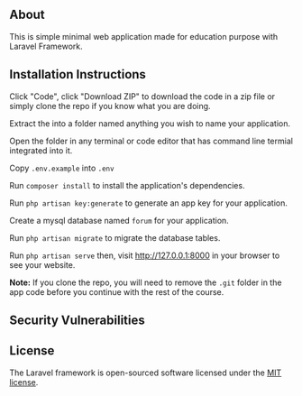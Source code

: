 ## About
This is simple minimal web application made for education purpose with Laravel Framework.


## Installation Instructions

Click "Code", click "Download ZIP" to download the code in a zip file or simply clone the repo if you know what you are doing.

Extract the into a folder named anything you wish to name your application.

Open the folder in any terminal or code editor that has command line termial integrated into it.

Copy `.env.example` into `.env`

Run `composer install` to install the application's dependencies.

Run `php artisan key:generate` to generate an app key for your application.

Create a mysql database named `forum` for your application.

Run `php artisan migrate` to migrate the database tables.

Run `php artisan serve` then, visit http://127.0.0.1:8000 in your browser to see your website.

**Note:** If you clone the repo, you will need to remove the `.git` folder in the app code before you continue with the rest of the course.





## Security Vulnerabilities


## License

The Laravel framework is open-sourced software licensed under the [MIT license](https://opensource.org/licenses/MIT).
